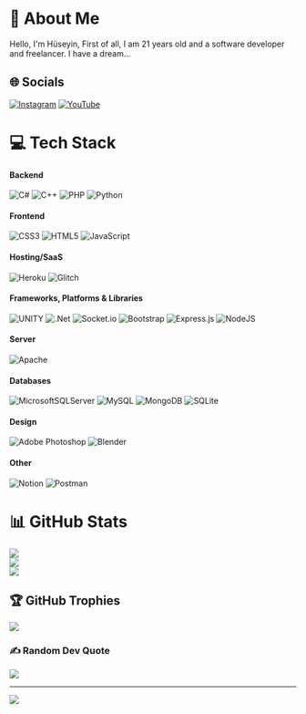  # 💫 About Me
Hello, I'm Hüseyin, First of all, I am 21 years old and a software developer and freelancer.
I have a dream...

## 🌐 Socials
[![Instagram](https://img.shields.io/badge/Instagram-%23E4405F.svg?logo=Instagram&logoColor=white)](https://instagram.com/huseyin.gulyol) [![YouTube](https://img.shields.io/badge/YouTube-%23FF0000.svg?logo=YouTube&logoColor=white)](https://youtube.com/@@streamworlddev) 

# 💻 Tech Stack

#### Backend
![C#](https://img.shields.io/badge/c%23-%23239120.svg?style=plastic&logo=c-sharp&logoColor=white)
![C++](https://img.shields.io/badge/c++-%2300599C.svg?style=plastic&logo=c%2B%2B&logoColor=white)
![PHP](https://img.shields.io/badge/php-%23777BB4.svg?style=plastic&logo=php&logoColor=white)
![Python](https://img.shields.io/badge/python-3670A0?style=plastic&logo=python&logoColor=ffdd54)

#### Frontend
![CSS3](https://img.shields.io/badge/css3-%231572B6.svg?style=plastic&logo=css3&logoColor=white)
![HTML5](https://img.shields.io/badge/html5-%23E34F26.svg?style=plastic&logo=html5&logoColor=white)
![JavaScript](https://img.shields.io/badge/javascript-%23323330.svg?style=plastic&logo=javascript&logoColor=%23F7DF1E)

#### Hosting/SaaS
![Heroku](https://img.shields.io/badge/heroku-%23430098.svg?style=plastic&logo=heroku&logoColor=white)
![Glitch](https://img.shields.io/badge/glitch-%233333FF.svg?style=plastic&logo=glitch&logoColor=white)

#### Frameworks, Platforms & Libraries
![UNITY](https://img.shields.io/badge/Unity-%2320232a.svg?style=plastic&logo=unity&logoColor=white)
![.Net](https://img.shields.io/badge/.NET-5C2D91?style=plastic&logo=.net&logoColor=white)
![Socket.io](https://img.shields.io/badge/Socket.io-black?style=plastic&logo=socket.io&badgeColor=010101)
![Bootstrap](https://img.shields.io/badge/bootstrap-%23563D7C.svg?style=plastic&logo=bootstrap&logoColor=white)
![Express.js](https://img.shields.io/badge/express.js-%23404d59.svg?style=plastic&logo=express&logoColor=%2361DAFB)
![NodeJS](https://img.shields.io/badge/node.js-6DA55F?style=plastic&logo=node.js&logoColor=white)

#### Server
![Apache](https://img.shields.io/badge/apache-%23D42029.svg?style=plastic&logo=apache&logoColor=white)

#### Databases
![MicrosoftSQLServer](https://img.shields.io/badge/Microsoft%20SQL%20Sever-CC2927?style=plastic&logo=microsoft%20sql%20server&logoColor=white)
![MySQL](https://img.shields.io/badge/mysql-%2300f.svg?style=plastic&logo=mysql&logoColor=white)
![MongoDB](https://img.shields.io/badge/MongoDB-%234ea94b.svg?style=plastic&logo=mongodb&logoColor=white)
![SQLite](https://img.shields.io/badge/sqlite-%2307405e.svg?style=plastic&logo=sqlite&logoColor=white)

#### Design
![Adobe Photoshop](https://img.shields.io/badge/adobephotoshop-%2331A8FF.svg?style=plastic&logo=adobephotoshop&logoColor=white)
![Blender](https://img.shields.io/badge/blender-%23F5792A.svg?style=plastic&logo=blender&logoColor=white)

#### Other
![Notion](https://img.shields.io/badge/Notion-%23000000.svg?style=plastic&logo=notion&logoColor=white)
![Postman](https://img.shields.io/badge/Postman-FF6C37?style=plastic&logo=postman&logoColor=white)


# 📊 GitHub Stats
![](https://github-readme-stats.vercel.app/api?username=streamworlddev&theme=dark&hide_border=true&include_all_commits=false&count_private=false)<br/>
![](https://github-readme-streak-stats.herokuapp.com/?user=streamworlddev&theme=dark&hide_border=true)<br/>
![](https://github-readme-stats.vercel.app/api/top-langs/?username=streamworlddev&theme=dark&hide_border=true&include_all_commits=false&count_private=false&layout=compact)

## 🏆 GitHub Trophies
![](https://github-profile-trophy.vercel.app/?username=streamworlddev&theme=onestar&no-frame=false&no-bg=true&margin-w=4)

### ✍️ Random Dev Quote
![](https://quotes-github-readme.vercel.app/api?type=horizontal&theme=radical)

---
[![](https://visitcount.itsvg.in/api?id=streamworlddev&icon=0&color=1)](https://visitcount.itsvg.in)

<!-- Proudly created with GPRM ( https://gprm.itsvg.in ) -->
